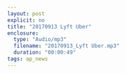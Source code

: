 ```yaml
---
layout: post
explicit: no
title: "20170913 Lyft Uber"
enclosure:
  type: "Audio/mp3"
  filename: "20170913_Lyft Uber.mp3"
  duration: "00:00:49"
tags: ap_news
---
```




